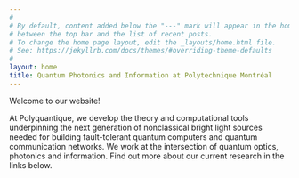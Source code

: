 ```yaml
---
#
# By default, content added below the "---" mark will appear in the home page
# between the top bar and the list of recent posts.
# To change the home page layout, edit the _layouts/home.html file.
# See: https://jekyllrb.com/docs/themes/#overriding-theme-defaults
#
layout: home
title: Quantum Photonics and Information at Polytechnique Montréal
---
```


Welcome to our website!

At Polyquantique, we develop the theory and computational tools underpinning the next generation of nonclassical bright light sources needed for building fault-tolerant quantum computers and quantum communication networks. We work at the intersection of quantum optics, photonics and information. Find out more about our current research in the links below. 

